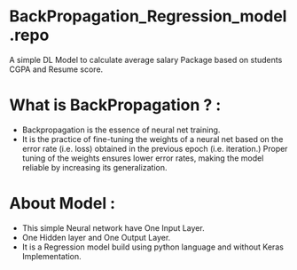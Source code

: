 # BackPropagation_Regression_model.repo
A simple DL Model to calculate average salary Package based on students CGPA and Resume score.
# What is BackPropagation ? :
- Backpropagation is the essence of neural net training.
- It is the practice of fine-tuning the weights of a neural net based on the error rate (i.e. loss) obtained in the previous epoch (i.e. iteration.) Proper tuning of the weights ensures lower error rates, making the model reliable by increasing its generalization.
# About Model :
- This simple Neural network have One Input Layer.
- One Hidden layer and One Output Layer.
- It is a Regression model build using python language and without Keras Implementation.
